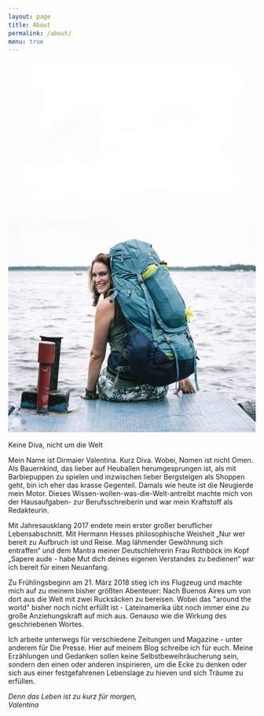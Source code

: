 ```yaml
---
layout: page
title: About
permalink: /about/
menu: true
---
```


![DivaAroundtheWorld_Valentina_Dirmaier_about](/assets/img/pages/about.jpg "Valentina Dirmaier. Foto: Fabio Cordesa")

Keine Diva, nicht um die Welt

Mein Name ist Dirmaier Valentina. Kurz Diva. Wobei, Nomen ist nicht Omen. Als Bauernkind, das lieber auf Heuballen herumgesprungen ist, als mit Barbiepuppen zu spielen und inzwischen lieber Bergsteigen als Shoppen geht, bin ich eher das krasse Gegenteil. Damals wie heute ist die Neugierde mein Motor. Dieses Wissen-wollen-was-die-Welt-antreibt machte mich von der Hausaufgaben- zur Berufsschreiberin und war mein Kraftstoff als Redakteurin.&nbsp;

Mit Jahresausklang 2017 endete mein erster gro&szlig;er beruflicher Lebensabschnitt. Mit Hermann Hesses philosophische Weisheit „Nur wer bereit zu Aufbruch ist und Reise. Mag l&auml;hmender Gew&ouml;hnung sich entraffen“ und dem Mantra meiner Deutschlehrerin Frau Rothb&ouml;ck im Kopf „Sapere aude - habe Mut dich deines eigenen Verstandes zu bedienen“ war ich bereit f&uuml;r einen Neuanfang.&nbsp;

Zu Fr&uuml;hlingsbeginn am 21. M&auml;rz 2018 stieg ich ins Flugzeug und machte mich auf zu meinem bisher gr&ouml;&szlig;ten Abenteuer: Nach Buenos Aires um von dort aus die Welt mit zwei Rucks&auml;cken zu bereisen. Wobei das "around the world" bisher noch nicht erf&uuml;llt ist - Lateinamerika &uuml;bt noch immer eine zu gro&szlig;e Anziehungskraft auf mich aus. Genauso wie die Wirkung des geschriebenen Wortes.&nbsp;

Ich arbeite unterwegs f&uuml;r verschiedene Zeitungen und Magazine - unter anderem f&uuml;r Die Presse. Hier auf meinem Blog schreibe ich f&uuml;r euch. Meine Erz&auml;hlungen und Gedanken sollen keine Selbstbeweihr&auml;ucherung sein, sondern den einen oder anderen inspirieren, um die Ecke zu denken oder sich aus einer festgefahrenen Lebenslage zu hieven und sich Tr&auml;ume zu erf&uuml;llen.

*Denn das Leben ist zu kurz f&uuml;r morgen,*<br>*Valentina*